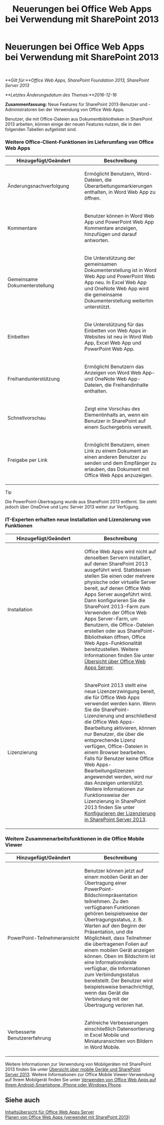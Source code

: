 ﻿---
title: Neuerungen bei Office Web Apps bei Verwendung mit SharePoint 2013
TOCTitle: Neuerungen bei Office Web Apps bei Verwendung mit SharePoint 2013
ms:assetid: fc26f45c-fdd2-45be-a924-c8a1c0a5924c
ms:mtpsurl: https://technet.microsoft.com/de-de/library/Dn455087(v=office.15)
ms:contentKeyID: 59152171
ms.date: 12/18/2017
mtps_version: v=office.15
ms.translationtype: HT
---

# Neuerungen bei Office Web Apps bei Verwendung mit SharePoint 2013

 

_**Gilt für:**Office Web Apps, SharePoint Foundation 2013, SharePoint Server 2013_

_**Letztes Änderungsdatum des Themas:**2016-12-16_

**Zusammenfassung:** Neue Features für SharePoint 2013-Benutzer und -Administratoren bei der Verwendung von Office Web Apps.


Benutzer, die mit Office-Dateien aus Dokumentbibliotheken in SharePoint 2013 arbeiten, können einige der neuen Features nutzen, die in den folgenden Tabellen aufgelistet sind.

### Weitere Office-Client-Funktionen im Lieferumfang von Office Web Apps

<table>
<colgroup>
<col style="width: 50%" />
<col style="width: 50%" />
</colgroup>
<thead>
<tr class="header">
<th>Hinzugefügt/Geändert</th>
<th>Beschreibung</th>
</tr>
</thead>
<tbody>
<tr class="odd">
<td><p>Änderungsnachverfolgung</p></td>
<td><p>Ermöglicht Benutzern, Word-Dateien, die Überarbeitungsmarkierungen enthalten, in Word Web App zu öffnen.</p></td>
</tr>
<tr class="even">
<td><p>Kommentare</p></td>
<td><p>Benutzer können in Word Web App und PowerPoint Web App Kommentare anzeigen, hinzufügen und darauf antworten.</p></td>
</tr>
<tr class="odd">
<td><p>Gemeinsame Dokumenterstellung</p></td>
<td><p>Die Unterstützung der gemeinsamen Dokumenterstellung ist in Word Web App und PowerPoint Web App neu. In Excel Web App und OneNote Web App wird die gemeinsame Dokumenterstellung weiterhin unterstützt.</p></td>
</tr>
<tr class="even">
<td><p>Einbetten</p></td>
<td><p>Die Unterstützung für das Einbetten von Web Apps in Websites ist neu in Word Web App, Excel Web App und PowerPoint Web App.</p></td>
</tr>
<tr class="odd">
<td><p>Freihandunterstützung</p></td>
<td><p>Ermöglicht Benutzern das Anzeigen von Word Web App- und OneNote Web App-Dateien, die Freihandinhalte enthalten.</p></td>
</tr>
<tr class="even">
<td><p>Schnellvorschau</p></td>
<td><p>Zeigt eine Vorschau des Elementinhalts an, wenn ein Benutzer in SharePoint auf einem Suchergebnis verweilt.</p></td>
</tr>
<tr class="odd">
<td><p>Freigabe per Link</p></td>
<td><p>Ermöglicht Benutzern, einen Link zu einem Dokument an einen anderen Benutzer zu senden und dem Empfänger zu erlauben, das Dokument mit Office Web Apps anzuzeigen.</p></td>
</tr>
</tbody>
</table>



> [!TIP]
> Die PowerPoint-Übertragung wurde aus SharePoint 2013 entfernt. Sie steht jedoch über OneDrive und Lync Server 2013 weiter zur Verfügung.



### IT-Experten erhalten neue Installation und Lizenzierung von Funktionen

<table>
<colgroup>
<col style="width: 50%" />
<col style="width: 50%" />
</colgroup>
<thead>
<tr class="header">
<th>Hinzugefügt/Geändert</th>
<th>Beschreibung</th>
</tr>
</thead>
<tbody>
<tr class="odd">
<td><p>Installation</p></td>
<td><p>Office Web Apps wird nicht auf denselben Servern installiert, auf denen SharePoint 2013 ausgeführt wird. Stattdessen stellen Sie einen oder mehrere physische oder virtuelle Server bereit, auf denen Office Web Apps Server ausgeführt wird. Dann konfigurieren Sie die SharePoint 2013-Farm zum Verwenden der Office Web Apps Server-Farm, um Benutzern, die Office-Dateien erstellen oder aus SharePoint-Bibliotheken öffnen, Office Web Apps-Funktionalität bereitzustellen. Weitere Informationen finden Sie unter <a href="office-web-apps-server-overview.md">Übersicht über Office Web Apps Server</a>.</p></td>
</tr>
<tr class="even">
<td><p>Lizenzierung</p></td>
<td><p>SharePoint 2013 stellt eine neue Lizenzerzwingung bereit, die für Office Web Apps verwendet werden kann. Wenn Sie die SharePoint-Lizenzierung und anschließend die Office Web Apps-Bearbeitung aktivieren, können nur Benutzer, die über die entsprechende Lizenz verfügen, Office-Dateien in einem Browser bearbeiten. Falls für Benutzer keine Office Web Apps-Bearbeitungslizenzen angewendet werden, wird nur das Anzeigen unterstützt. Weitere Informationen zur Funktionsweise der Lizenzierung in SharePoint 2013 finden Sie unter <a href="https://technet.microsoft.com/de-de/library/jj219627(v=office.15)">Konfigurieren der Lizenzierung in SharePoint Server 2013</a>.</p></td>
</tr>
</tbody>
</table>


### Weitere Zusammenarbeitsfunktionen in die Office Mobile Viewer

<table>
<colgroup>
<col style="width: 50%" />
<col style="width: 50%" />
</colgroup>
<thead>
<tr class="header">
<th>Hinzugefügt/Geändert</th>
<th>Beschreibung</th>
</tr>
</thead>
<tbody>
<tr class="odd">
<td><p>PowerPoint-Teilnehmeransicht</p></td>
<td><p>Benutzer können jetzt auf einem mobilen Gerät an der Übertragung einer PowerPoint-Bildschirmpräsentation teilnehmen. Zu den verfügbaren Funktionen gehören beispielsweise der Übertragungsstatus, z. B. Warten auf den Beginn der Präsentation, und die Möglichkeit, dass Teilnehmer die übertragenen Folien auf einem mobilen Gerät anzeigen können. Oben im Bildschirm ist eine Informationsleiste verfügbar, die Informationen zum Verbindungsstatus bereitstellt. Der Benutzer wird beispielsweise benachrichtigt, wenn das Gerät die Verbindung mit der Übertragung verloren hat.</p></td>
</tr>
<tr class="even">
<td><p>Verbesserte Benutzererfahrung</p></td>
<td><p>Zahlreiche Verbesserungen einschließlich Datensortierung in Excel Mobile und Miniaturansichten von Bildern in Word Mobile.</p></td>
</tr>
</tbody>
</table>


Weitere Informationen zur Verwendung von Mobilgeräten mit SharePoint 2013 finden Sie unter [Übersicht über mobile Geräte und SharePoint Server 2013](https://technet.microsoft.com/de-de/library/fp161351\(v=office.15\)). Weitere Informationen zur Office Mobile Viewer-Verwendung auf Ihrem Mobilgerät finden Sie unter [Verwenden von Office Web Apps auf Ihrem Android-Smartphone, iPhone oder Windows Phone](http://go.microsoft.com/fwlink/p/?linkid=271045).

## Siehe auch


[Inhaltsübersicht für Office Web Apps Server](content-roadmap-for-office-web-apps-server.md)  
[Planen von Office Web Apps (verwendet mit SharePoint 2013)](plan-office-web-apps-used-with-sharepoint-2013.md)  
  

[](plan-office-web-apps-used-with-sharepoint-2013.md)

